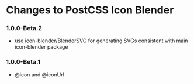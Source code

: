 # Changes to PostCSS Icon Blender

### 1.0.0-Beta.2

- use icon-blender/BlenderSVG for generating SVGs consistent with main icon-blender package


### 1.0.0-Beta.1

- @icon and @iconUrl
